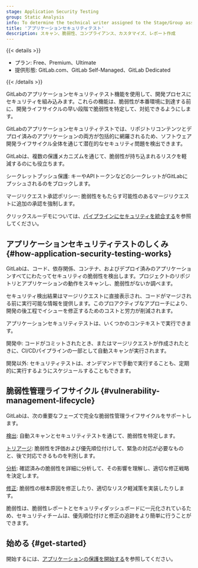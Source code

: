 ```yaml
---
stage: Application Security Testing
group: Static Analysis
info: To determine the technical writer assigned to the Stage/Group associated with this page, see https://handbook.gitlab.com/handbook/product/ux/technical-writing/#assignments
title: 'アプリケーションセキュリティテスト'
description: スキャン、脆弱性、コンプライアンス、カスタマイズ、レポート作成
---
```


{{< details >}}

- プラン: Free、Premium、Ultimate
- 提供形態: GitLab.com、GitLab Self-Managed、GitLab Dedicated

{{< /details >}}

GitLabのアプリケーションセキュリティテスト機能を使用して、開発プロセスにセキュリティを組み込みます。これらの機能は、脆弱性が本番環境に到達する前に、開発ライフサイクルの早い段階で脆弱性を特定して、対処できるようにします。

GitLabのアプリケーションセキュリティテストでは、リポジトリコンテンツとデプロイ済みのアプリケーションの両方が包括的に網羅されるため、ソフトウェア開発ライフサイクル全体を通じて潜在的なセキュリティ問題を検出できます。

GitLabは、複数の保護メカニズムを通じて、脆弱性が持ち込まれるリスクを軽減するのにも役立ちます。

シークレットプッシュ保護: キーやAPIトークンなどのシークレットがGitLabにプッシュされるのをブロックします。

マージリクエスト承認ポリシー: 脆弱性をもたらす可能性のあるマージリクエストに追加の承認を強制します。

クリックスルーデモについては、[パイプラインにセキュリティを統合する](https://gitlab.navattic.com/gitlab-scans)を参照してください。
<!-- Demo published on 2024-01-15 -->

## アプリケーションセキュリティテストのしくみ {#how-application-security-testing-works}

GitLabは、コード、依存関係、コンテナ、およびデプロイ済みのアプリケーションすべてにわたってセキュリティの脆弱性を検出します。プロジェクトのリポジトリとアプリケーションの動作をスキャンし、脆弱性がないか調べます。

セキュリティ検出結果はマージリクエストに直接表示され、コードがマージされる前に実行可能な情報を提供します。このプロアクティブなアプローチにより、開発の後工程でイシューを修正するためのコストと労力が削減されます。

アプリケーションセキュリティテストは、いくつかのコンテキストで実行できます。

開発中: コードがコミットされたとき、またはマージリクエストが作成されたときに、CI/CDパイプラインの一部として自動スキャンが実行されます。

開発以外: セキュリティテストは、オンデマンドで手動で実行することも、定期的に実行するようにスケジュールすることもできます。

## 脆弱性管理ライフサイクル {#vulnerability-management-lifecycle}

GitLabは、次の重要なフェーズで完全な脆弱性管理ライフサイクルをサポートします。

[検出](detect/_index.md): 自動スキャンとセキュリティテストを通じて、脆弱性を特定します。

[トリアージ](triage/_index.md): 脆弱性を評価および優先順位付けして、緊急の対応が必要なものと、後で対応できるものを判別します。

[分析](analyze/_index.md): 確認済みの脆弱性を詳細に分析して、その影響を理解し、適切な修正戦略を決定します。

[修正](remediate/_index.md): 脆弱性の根本原因を修正したり、適切なリスク軽減策を実装したりします。

脆弱性は、脆弱性レポートとセキュリティダッシュボードに一元化されているため、セキュリティチームは、優先順位付けと修正の追跡をより簡単に行うことができます。

## 始める {#get-started}

開始するには、[アプリケーションの保護を開始する](get-started-security.md)を参照してください。
